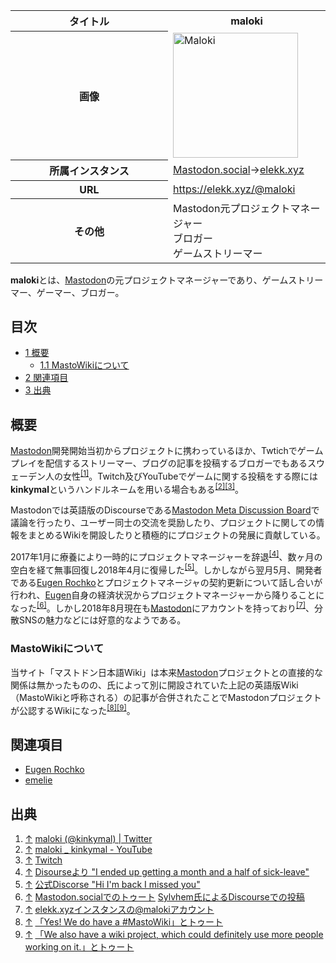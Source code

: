 <div>

<table>
<colgroup>
<col style="width: 50%" />
<col style="width: 50%" />
</colgroup>
<tbody>
<tr class="header">
<th>タイトル</th>
<th>maloki</th>
</tr>

<tr class="odd">
<th>画像</th>
<td><a href="/%E3%83%95%E3%82%A1%E3%82%A4%E3%83%AB:Maloki-2017-12.jpeg" title="Maloki"><img src="/images/thumb/7/7b/Maloki-2017-12.jpeg/200px-Maloki-2017-12.jpeg" srcset="/images/thumb/7/7b/Maloki-2017-12.jpeg/300px-Maloki-2017-12.jpeg 1.5x, /images/7/7b/Maloki-2017-12.jpeg 2x" width="200" height="200" alt="Maloki" /></a></td>
</tr>
<tr class="even">
<th scope="row">所属インスタンス</th>
<td><a href="/Mastodon.social" title="Mastodon.social">Mastodon.social</a>→<a href="/Elekk.xyz" title="Elekk.xyz (存在しないページ)">elekk.xyz</a></td>
</tr>
<tr class="odd">
<th scope="row">URL</th>
<td><a href="https://elekk.xyz/@maloki" rel="nofollow">https://elekk.xyz/@maloki</a></td>
</tr>
<tr class="even">
<th scope="row">その他</th>
<td>Mastodon元プロジェクトマネージャー<br />
ブロガー<br />
ゲームストリーマー</td>
</tr>
</tbody>
</table>

  
**maloki**とは、[Mastodon](/Mastodon "Mastodon")の元プロジェクトマネージャーであり、ゲームストリーマー、ゲーマー、ブロガー。

<div>

<div lang="ja" dir="ltr">

## 目次

</div>

-   [1 概要](#.E6.A6.82.E8.A6.81)
    -   [1.1 MastoWikiについて](#MastoWiki.E3.81.AB.E3.81.A4.E3.81.84.E3.81.A6)
-   [2 関連項目](#.E9.96.A2.E9.80.A3.E9.A0.85.E7.9B.AE)
-   [3 出典](#.E5.87.BA.E5.85.B8)

</div>

## 概要

[Mastodon](/Mastodon "Mastodon")開発開始当初からプロジェクトに携わっているほか、Twtichでゲームプレイを配信するストリーマー、ブログの記事を投稿するブロガーでもあるスウェーデン人の女性<sup>[\[1\]](#cite_note-1)</sup>。Twitch及びYouTubeでゲームに関する投稿をする際には**kinkymal**というハンドルネームを用いる場合もある<sup>[\[2\]](#cite_note-2)[\[3\]](#cite_note-3)</sup>。

Mastodonでは英語版のDiscourseである<a href="https://discourse.joinmastodon.org/" rel="nofollow">Mastodon Meta Discussion Board</a>で議論を行ったり、ユーザー同士の交流を奨励したり、プロジェクトに関しての情報をまとめるWikiを開設したりと積極的にプロジェクトの発展に貢献している。

2017年1月に療養により一時的にプロジェクトマネージャーを辞退<sup>[\[4\]](#cite_note-4)</sup>、数ヶ月の空白を経て無事回復し2018年4月に復帰した<sup>[\[5\]](#cite_note-5)</sup>。しかしながら翌月5月、開発者である[Eugen Rochko](/Eugen_Rochko "Eugen Rochko")とプロジェクトマネージャの契約更新について話し合いが行われ、[Eugen](/Eugen_Rochko "Eugen Rochko")自身の経済状況からプロジェクトマネージャーから降りることになった<sup>[\[6\]](#cite_note-6)</sup>。しかし2018年8月現在も[Mastodon](/Mastodon "Mastodon")にアカウントを持っており<sup>[\[7\]](#cite_note-7)</sup>、分散SNSの魅力などには好意的なようである。

### MastoWikiについて

当サイト「マストドン日本語Wiki」は本来[Mastodon](/Mastodon "Mastodon")プロジェクトとの直接的な関係は無かったものの、氏によって別に開設されていた上記の英語版Wiki（MastoWikiと呼称される）の記事が合併されたことでMastodonプロジェクトが公認するWikiになった<sup>[\[8\]](#cite_note-8)[\[9\]](#cite_note-9)</sup>。

## 関連項目

-   [Eugen Rochko](/Eugen_Rochko "Eugen Rochko")
-   [emelie](/Emelie "Emelie")

## 出典

<div>

1.  [↑](#cite_ref-1) <a href="https://twitter.com/kinkymal" rel="nofollow">maloki (@kinkymal) | Twitter</a>
2.  [↑](#cite_ref-2) <a href="https://www.youtube.com/user/kinkymal" rel="nofollow">maloki _ kinkymal - YouTube</a>
3.  [↑](#cite_ref-3) <a href="https://www.twitch.tv/kinkymal" rel="nofollow">Twitch</a>
4.  [↑](#cite_ref-4) <a href="https://discourse.joinmastodon.org/t/hi-im-back-i-missed-you/923" rel="nofollow">Disourseより "I ended up getting a month and a half of sick-leave"</a>
5.  [↑](#cite_ref-5) <a href="https://discourse.joinmastodon.org/t/hi-im-back-i-missed-you/923" rel="nofollow">公式Discorse "Hi I'm back I missed you"</a>
6.  [↑](#cite_ref-6) <a href="https://mastodon.social/@maloki/100067035040578964" rel="nofollow">Mastodon.socialでのトゥート</a> <a href="https://discourse.joinmastodon.org/t/mastodon-project-governance/215/21" rel="nofollow">Sylvhem氏によるDiscourseでの投稿</a>
7.  [↑](#cite_ref-7) <a href="https://elekk.xyz/@maloki" rel="nofollow">elekk.xyzインスタンスの@malokiアカウント</a>
8.  [↑](#cite_ref-8) <a href="https://mastodon.social/@maloki/9743269" rel="nofollow">「Yes! We do have a #MastoWiki」とトゥート</a>
9.  [↑](#cite_ref-9) <a href="https://mastodon.social/@Mastodon/10833910" rel="nofollow">「We also have a wiki project, which could definitely use more people working on it.」とトゥート</a>

</div>

</div>
